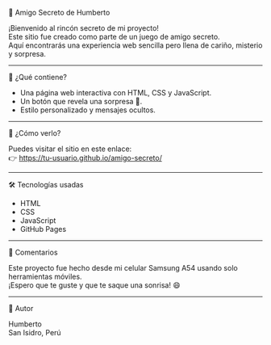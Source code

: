 🎁 Amigo Secreto de Humberto

¡Bienvenido al rincón secreto de mi proyecto!  
Este sitio fue creado como parte de un juego de amigo secreto.  
Aquí encontrarás una experiencia web sencilla pero llena de cariño, misterio y sorpresa.

---

🧠 ¿Qué contiene?

- Una página web interactiva con HTML, CSS y JavaScript.
- Un botón que revela una sorpresa 🎉.
- Estilo personalizado y mensajes ocultos.

---

🚀 ¿Cómo verlo?

Puedes visitar el sitio en este enlace:  
👉 https://tu-usuario.github.io/amigo-secreto/

---

🛠️ Tecnologías usadas

- HTML
- CSS
- JavaScript
- GitHub Pages

---

💬 Comentarios

Este proyecto fue hecho desde mi celular Samsung A54 usando solo herramientas móviles.  
¡Espero que te guste y que te saque una sonrisa! 😄

---

📌 Autor

Humberto  
San Isidro, Perú
